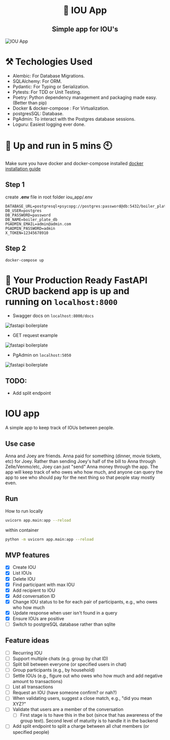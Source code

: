 <h1 align="center">
🍲  IOU App
</h1>

<h2 align="center">
  Simple app for IOU's
</h2>

<img src="https://github.com/rawheel/fastapi-boilerplate/blob/main/media/fastapi%20boilerplate%20cover.png" alt="IOU App">


# ⚒️ Techologies Used

- Alembic: For Database Migrations.
- SQLAlchemy: For ORM.
- Pydantic: For Typing or Serialization.
- Pytests: For TDD or Unit Testing.
- Poetry: Python dependency management and packaging made easy. (Better than pip)
- Docker & docker-compose : For Virtualization.
- postgresSQL: Database.
- PgAdmin: To interact with the Postgres database sessions.
- Loguru: Easiest logging ever done.

# 🚀 Up and run in 5 mins 🕙
Make sure you have docker and docker-compose installed [docker installation guide](https://docs.docker.com/compose/install/)
## Step 1
create **.env** file in root folder iou_app/.env
```
DATABASE_URL=postgresql+psycopg://postgres:password@db:5432/boiler_plate_db
DB_USER=postgres
DB_PASSWORD=password
DB_NAME=boiler_plate_db
PGADMIN_EMAIL=admin@admin.com
PGADMIN_PASSWORD=admin
X_TOKEN=12345678910
```

## Step 2
```
docker-compose up
```

# 🎉 Your Production Ready FastAPI CRUD backend app is up and running on `localhost:8000`

- Swagger docs on `localhost:8000/docs`
<img src="https://github.com/rawheel/fastapi-boilerplate/blob/main/media/swagger%20docs.png" alt="fastapi boilerplate">

- GET request example

<img src="https://github.com/rawheel/fastapi-boilerplate/blob/main/media/swagger%20get%20docs.png" alt="fastapi boilerplate">


- PgAdmin on `localhost:5050`

<img src="https://github.com/rawheel/fastapi-boilerplate/blob/main/media/pgadmin.png" alt="fastapi boilerplate">


## TODO:

- Add split endpoint

# IOU app

A simple app to keep track of IOUs between people.

## Use case

Anna and Joey are friends. Anna paid for something (dinner, movie tickets, etc) for Joey. Rather than sending Joey's half of the bill to Anna through Zelle/Venmo/etc, Joey can just "send" Anna money through the app. The app will keep track of who owes who how much, and anyone can query the app to see who should pay for the next thing so that people stay mostly even.

## Run

How to run locally

```bash
uvicorn app.main:app --reload
```

within container

```bash
python -m uvicorn app.main:app --reload
```

## MVP features

- [x] Create IOU
- [x] List IOUs
- [x] Delete IOU
- [x] Find participant with max IOU
- [x] Add recipient to IOU
- [x] Add conversation ID
- [x] Change IOU status to be for each pair of participants, e.g., who owes who how much
- [x] Update response when user isn't found in a query
- [x] Ensure IOUs are positive
- [ ] Switch to postgreSQL database rather than sqlite

## Feature ideas

- [ ] Recurring IOU
- [ ] Support multiple chats (e.g. group by chat ID)
- [ ] Split bill between everyone (or specified users in chat)
- [ ] Group participants (e.g., by household)
- [ ] Settle IOUs (e.g., figure out who owes who how much and add negative amount to transactions)
- [ ] List all transactions
- [ ] Request an IOU (have someone confirm? or nah?)
- [ ] When validating users, suggest a close match, e.g., "did you mean XYZ?"
- [ ] Validate that users are a member of the conversation
    - [ ] First stage is to have this in the bot (since that has awareness of the group text). Second level of maturity is to handle it in the backend
- [ ] Add split endpoint to split a charge between all chat members (or specified people)
